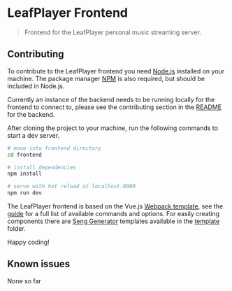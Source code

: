 # LeafPlayer Frontend

> Frontend for the LeafPlayer personal music streaming server.

## Contributing

To contribute to the LeafPlayer frontend you need [Node.js](https://nodejs.org/en/download) installed on your machine. The package manager [NPM](https://www.npmjs.com/) is also required, but should be included in Node.js.

Currently an instance of the backend needs to be running locally for the frontend to connect to, please see the contributing section in the [README](../backend/README.md) for the backend.

After cloning the project to your machine, run the following commands to start a dev server.
``` bash
# move into frontend directory
cd frontend

# install dependencies
npm install

# serve with hot reload at localhost:8080
npm run dev
```
The LeafPlayer frontend is based on the Vue.js [Webpack template](https://github.com/vuejs-templates/webpack), see the [guide](http://vuejs-templates.github.io/webpack/) for a full list of available commands and options.
For easily creating components there are [Seng Generator](https://github.com/mediamonks/seng-generator) templates available in the [template](template) folder.

Happy coding!

## Known issues

None so far
